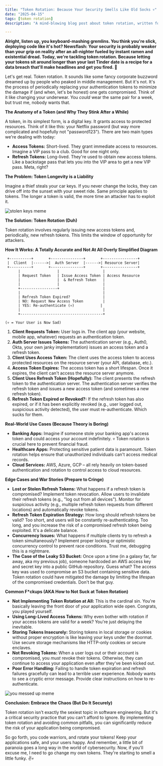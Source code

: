 ```yaml
---
title: "Token Rotation: Because Your Security Smells Like Old Socks 💀"
date: "2025-04-15"
tags: [token rotation]
description: "A mind-blowing blog post about token rotation, written for chaotic Gen Z engineers."

---
```


**Alright, listen up, you keyboard-mashing gremlins. You think you're slick, deploying code like it's hot? Newsflash: Your security is probably weaker than your grip on reality after an all-nighter fueled by instant ramen and existential dread. Today, we're tackling token rotation. Because letting your tokens sit around longer than your last Tinder date is a recipe for a data breach that'll make headlines and get you fired. 🙏**

Let's get real. Token rotation. It sounds like some fancy corporate buzzword dreamed up by people who peaked in middle management. But it's not. It's the process of periodically replacing your authentication tokens to minimize the damage if (and when, let's be honest) one gets compromised. Think of it like changing your underwear. You *could* wear the same pair for a week, but trust me, nobody wants that.

**The Anatomy of a Token (and Why They Stink After a While)**

A token, in its simplest form, is a digital key. It grants access to protected resources. Think of it like this: your Netflix password (but way more complicated and hopefully not "password123"). There are two main types we're dealing with today:

*   **Access Tokens:** Short-lived. They grant immediate access to resources. Imagine a VIP pass to a club. Good for one night only.
*   **Refresh Tokens:** Long-lived. They're used to obtain new access tokens. Like a backstage pass that lets you into the VIP area to get a new VIP pass. Meta, right?

**The Problem: Token Longevity is a Liability**

Imagine a thief steals your car keys. If you never change the locks, they can drive off into the sunset with your sweet ride. Same principle applies to tokens. The longer a token is valid, the more time an attacker has to exploit it.

![stolen keys meme](https://i.imgflip.com/4qtfyv.jpg)

**The Solution: Token Rotation (Duh)**

Token rotation involves regularly issuing new access tokens and, periodically, new refresh tokens. This limits the window of opportunity for attackers.

**How It Works: A Totally Accurate and Not At All Overly Simplified Diagram**

```ascii
 +----------+       +---------------+       +----------------+
 |  Client  |------>|  Auth Server  |------>| Resource Server|
 +----------+       +---------------+       +----------------+
      |                 |                    |
      | Request Token   | Issue Access Token | Access Resource
      |                 |  & Refresh Token   |
      |                 |                    |
      +-----------------+                    |
      |                                      |
      | Refresh Token Expired?               |
      | NO: Request New Access Token         |
      | YES: Re-authenticate (💀)            |
      |                                      |
      +--------------------------------------+

(💀 = Your User is Now Sad)
```

1.  **Client Requests Token:** User logs in. The client app (your website, mobile app, whatever) requests an authentication token.
2.  **Auth Server Issues Tokens:** The authentication server (e.g., Auth0, Okta, your own janky implementation) issues an access token and a refresh token.
3.  **Client Uses Access Token:** The client uses the access token to access protected resources on the resource server (your API, database, etc.).
4.  **Access Token Expires:** The access token has a short lifespan. Once it expires, the client can't access the resource server anymore.
5.  **Client Uses Refresh Token (Hopefully):** The client presents the refresh token to the authentication server. The authentication server verifies the refresh token and issues a new access token (and sometimes a new refresh token).
6.  **Refresh Token Expired or Revoked?:** If the refresh token has also expired, or if it has been explicitly revoked (e.g., user logged out, suspicious activity detected), the user must re-authenticate. Which sucks for them.

**Real-World Use Cases (Because Theory is Boring)**

*   **Banking Apps:** Imagine if someone stole your banking app's access token and could access your account indefinitely. 💀 Token rotation is crucial here to prevent financial fraud.
*   **Healthcare Apps:** Protecting sensitive patient data is paramount. Token rotation helps ensure that unauthorized individuals can't access medical records.
*   **Cloud Services:** AWS, Azure, GCP – all rely heavily on token-based authentication and rotation to control access to cloud resources.

**Edge Cases and War Stories (Prepare to Cringe)**

*   **Lost or Stolen Refresh Tokens:** What happens if a refresh token is compromised? Implement token revocation. Allow users to invalidate their refresh tokens (e.g., "log out from all devices"). Monitor for suspicious activity (e.g., multiple refresh token requests from different locations) and automatically revoke tokens.
*   **Refresh Token Expiration Strategy:** How long should refresh tokens be valid? Too short, and users will be constantly re-authenticating. Too long, and you increase the risk of a compromised refresh token being exploited. It's a delicate balance.
*   **Concurrency Issues:** What happens if multiple clients try to refresh a token simultaneously? Implement proper locking or optimistic concurrency control to prevent race conditions. Trust me, debugging this is a nightmare.
*   **The Case of the Leaky S3 Bucket:** Once upon a time (in a galaxy far, far away, aka my previous job), someone hardcoded an AWS access key and secret key into a public GitHub repository. Guess what? The access key was used to compromise an S3 bucket containing sensitive data. Token rotation could have mitigated the damage by limiting the lifespan of the compromised credentials. Don't be that guy.

**Common F\*ckups (AKA How to Not Suck at Token Rotation)**

*   **Not Implementing Token Rotation at All:** This is the cardinal sin. You're basically leaving the front door of your application wide open. Congrats, you played yourself.
*   **Using Long-Lived Access Tokens:** Why even bother with rotation if your access tokens are valid for a week? You're just delaying the inevitable.
*   **Storing Tokens Insecurely:** Storing tokens in local storage or cookies without proper encryption is like leaving your keys under the doormat. Use secure storage mechanisms like HTTP-only cookies or secure enclaves.
*   **Not Revoking Tokens:** When a user logs out or their account is compromised, you *must* revoke their tokens. Otherwise, they can continue to access your application even after they've been kicked out.
*   **Poor Error Handling:** Failing to handle token expiration and refresh failures gracefully can lead to a terrible user experience. Nobody wants to see a cryptic error message. Provide clear instructions on how to re-authenticate.

![you messed up meme](https://i.kym-cdn.com/photos/images/newsfeed/001/384/577/365.gif)

**Conclusion: Embrace the Chaos (But Do It Securely)**

Token rotation isn't exactly the sexiest topic in software engineering. But it's a critical security practice that you can't afford to ignore. By implementing token rotation and avoiding common pitfalls, you can significantly reduce the risk of your application being compromised.

So go forth, you code warriors, and rotate your tokens! Keep your applications safe, and your users happy. And remember, a little bit of paranoia goes a long way in the world of cybersecurity. Now, if you'll excuse me, I need to go change my own tokens. They're starting to smell a little funky. ✌️💀
